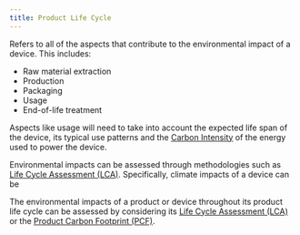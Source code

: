 ```yaml
---
title: Product Life Cycle
---
```


Refers to all of the aspects that contribute to the environmental impact of a device. This includes:

- Raw material extraction
- Production
- Packaging
- Usage
- End-of-life treatment

Aspects like usage will need to take into account the expected life span of the device, its typical use patterns and the [Carbon Intensity](#carbon-intensity) of the energy used to power the device.

Environmental impacts can be assessed through methodologies such as [Life Cycle Assessment (LCA)](/glossary#life-cycle-assessment-lca). Specifically, climate impacts of a device can be 

The environmental impacts of a product or device throughout its product life cycle can be assessed by considering its [Life Cycle Assessment (LCA)](/glossary#life-cycle-assessment-lca) or the [Product Carbon Footprint (PCF)](/glossary#product-carbon-footprint-pcf).